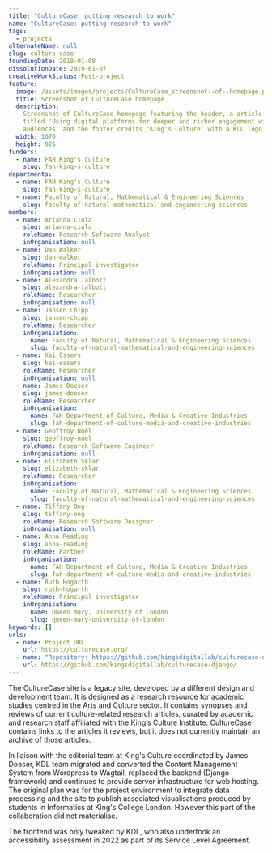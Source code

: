 ```yaml
---
title: "CultureCase: putting research to work"
name: "CultureCase: putting research to work"
tags:
  - projects
alternateName: null
slug: culture-case
foundingDate: 2018-01-08
dissolutionDate: 2019-01-07
creativeWorkStatus: Post-project
feature:
  image: /assets/images/projects/CultureCase_screenshot--of--homepage.png
  title: Screenshot of CultureCase homepage
  description:
    Screenshot of CultureCase homepage featuring the header, a article
    titled 'Using digital platforms for deeper and richer engagement with arts
    audiences' and the footer credits 'King's Culture' with a KCL logo.
  width: 1070
  height: 926
funders:
  - name: FAH King's Culture
    slug: fah-king-s-culture
departments:
  - name: FAH King's Culture
    slug: fah-king-s-culture
  - name: Faculty of Natural, Mathematical & Engineering Sciences
    slug: faculty-of-natural-mathematical-and-engineering-sciences
members:
  - name: Arianna Ciula
    slug: arianna-ciula
    roleName: Research Software Analyst
    inOrganisation: null
  - name: Dan Walker
    slug: dan-walker
    roleName: Principal investigator
    inOrganisation: null
  - name: Alexandra Talbott
    slug: alexandra-talbott
    roleName: Researcher
    inOrganisation: null
  - name: Jansen Chipp
    slug: jansen-chipp
    roleName: Researcher
    inOrganisation:
      name: Faculty of Natural, Mathematical & Engineering Sciences
      slug: faculty-of-natural-mathematical-and-engineering-sciences
  - name: Kai Essers
    slug: kai-essers
    roleName: Researcher
    inOrganisation: null
  - name: James Doeser
    slug: james-doeser
    roleName: Researcher
    inOrganisation:
      name: FAH Department of Culture, Media & Creative Industries
      slug: fah-department-of-culture-media-and-creative-industries
  - name: Geoffroy Noël
    slug: geoffroy-noel
    roleName: Research Software Engineer
    inOrganisation: null
  - name: Elizabeth Sklar
    slug: elizabeth-sklar
    roleName: Researcher
    inOrganisation:
      name: Faculty of Natural, Mathematical & Engineering Sciences
      slug: faculty-of-natural-mathematical-and-engineering-sciences
  - name: Tiffany Ong
    slug: tiffany-ong
    roleName: Research Software Designer
    inOrganisation: null
  - name: Anna Reading
    slug: anna-reading
    roleName: Partner
    inOrganisation:
      name: FAH Department of Culture, Media & Creative Industries
      slug: fah-department-of-culture-media-and-creative-industries
  - name: Ruth Hogarth
    slug: ruth-hogarth
    roleName: Principal investigator
    inOrganisation:
      name: Queen Mary, University of London
      slug: queen-mary-university-of-london
keywords: []
urls:
  - name: Project URL
    url: https://culturecase.org/
  - name: "Repository: https://github.com/kingsdigitallab/culturecase-django/"
    url: https://github.com/kingsdigitallab/culturecase-django/
---
```


The CultureCase site is a legacy site, developed by a different design and development team. It is designed as a research resource for academic studies centred in the Arts and Culture sector. It contains synopses and reviews of current culture-related research articles, curated by academic and research staff affiliated with the King’s Culture Institute. CultureCase contains links to the articles it reviews, but it does not currently maintain an archive of those articles.

In liaison with the editorial team at King's Culture coordinated by James Doeser, KDL team migrated and converted the Content Management System from Wordpress to Wagtail, replaced the backend (Django framework) and continues to provide server infrastructure for web hosting. The original plan was for the project environment to integrate data processing and the site to publish associated visualisations produced by students in Informatics at King's College London. However this part of the collaboration did not materialise.

The frontend was only tweaked by KDL, who also undertook an accessibility assessment in 2022 as part of its Service Level Agreement.
